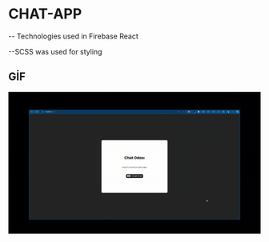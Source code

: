 # CHAT-APP

-- Technologies used in Firebase React


--SCSS was used for styling


## GİF

<img src="screen.gif"/>
